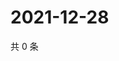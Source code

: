 # 2021-12-28

共 0 条

<!-- BEGIN WEIBO -->
<!-- 最后更新时间 Tue Dec 28 2021 04:09:58 GMT+0800 (China Standard Time) -->

<!-- END WEIBO -->
